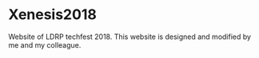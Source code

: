 # Xenesis2018
Website of LDRP techfest 2018. This website is designed and modified by me and my colleague.
